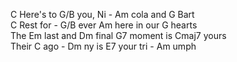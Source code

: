 C Here's to  G/B  you, Ni -  Am cola and   G  Bart   
C Rest for - G/B ever Am here in our G hearts   
The Em last and Dm final G7 moment is Cmaj7  yours   
Their C ago - Dm ny is E7 your tri - Am umph   
